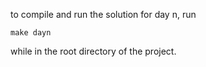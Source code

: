 to compile and run the solution for day n, run

```
make dayn
```

while in the root directory of the project.
